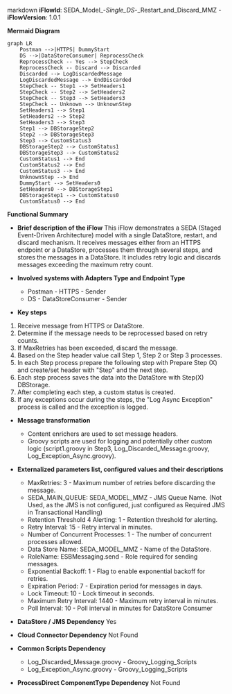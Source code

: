 markdown
**iFlowId**: SEDA_Model_-_Single_DS_-_Restart_and_Discard_MMZ - **iFlowVersion**: 1.0.1

**Mermaid Diagram**
```mermaid
graph LR
    Postman -->|HTTPS| DummyStart
    DS -->|DataStoreConsumer| ReprocessCheck
    ReprocessCheck -- Yes --> StepCheck
    ReprocessCheck -- Discard --> Discarded
    Discarded --> LogDiscardedMessage
    LogDiscardedMessage --> EndDiscarded
    StepCheck -- Step1 --> SetHeaders1
    StepCheck -- Step2 --> SetHeaders2
    StepCheck -- Step3 --> SetHeaders3
    StepCheck -- Unknown --> UnknownStep
    SetHeaders1 --> Step1
    SetHeaders2 --> Step2
    SetHeaders3 --> Step3
    Step1 --> DBStorageStep2
    Step2 --> DBStorageStep3
    Step3 --> CustomStatus3
    DBStorageStep2 --> CustomStatus1
    DBStorageStep3 --> CustomStatus2
    CustomStatus1 --> End
    CustomStatus2 --> End
    CustomStatus3 --> End
    UnknownStep --> End
    DummyStart --> SetHeaders0
    SetHeaders0 --> DBStorageStep1
    DBStorageStep1 --> CustomStatus0
    CustomStatus0 --> End

```

**Functional Summary**
- **Brief description of the iFlow**
This iFlow demonstrates a SEDA (Staged Event-Driven Architecture) model with a single DataStore, restart, and discard mechanism. It receives messages either from an HTTPS endpoint or a DataStore, processes them through several steps, and stores the messages in a DataStore. It includes retry logic and discards messages exceeding the maximum retry count.

- **Involved systems with Adapters Type and Endpoint Type**
    - Postman - HTTPS - Sender
    - DS - DataStoreConsumer - Sender

- **Key steps**
 1. Receive message from HTTPS or DataStore.
 2. Determine if the message needs to be reprocessed based on retry counts.
 3. If MaxRetries has been exceeded, discard the message.
 4. Based on the Step header value call Step 1, Step 2 or Step 3 processes.
 5. In each Step process prepare the following step with Prepare Step (X) and create/set header with "Step" and the next step.
 6. Each step process saves the data into the DataStore with Step(X) DBStorage.
 7. After completing each step, a custom status is created.
 8. If any exceptions occur during the steps, the "Log Async Exception" process is called and the exception is logged.

- **Message transformation**
    - Content enrichers are used to set message headers.
    - Groovy scripts are used for logging and potentially other custom logic (script1.groovy in Step3, Log_Discarded_Message.groovy, Log_Exception_Async.groovy).

- **Externalized parameters list, configured values and their descriptions**
    - MaxRetries: 3 - Maximum number of retries before discarding the message.
    - SEDA_MAIN_QUEUE: SEDA_MODEL_MMZ - JMS Queue Name. (Not Used, as the JMS is not configured, just configured as Required JMS in Transactional Handling)
    - Retention Threshold 4 Alerting: 1 - Retention threshold for alerting.
    - Retry Interval: 15 - Retry interval in minutes.
    - Number of Concurrent Processes: 1 - The number of concurrent processes allowed.
    - Data Store Name: SEDA_MODEL_MMZ - Name of the DataStore.
    - RoleName: ESBMessaging.send - Role required for sending messages.
    - Exponential Backoff: 1 - Flag to enable exponential backoff for retries.
    - Expiration Period: 7 - Expiration period for messages in days.
    - Lock Timeout: 10 - Lock timeout in seconds.
    - Maximum Retry Interval: 1440 - Maximum retry interval in minutes.
    - Poll Interval: 10 - Poll interval in minutes for DataStore Consumer

- **DataStore / JMS Dependency**
Yes

- **Cloud Connector Dependency**
Not Found

- **Common Scripts Dependency**
    - Log_Discarded_Message.groovy - Groovy_Logging_Scripts
    - Log_Exception_Async.groovy - Groovy_Logging_Scripts

- **ProcessDirect ComponentType Dependency**
Not Found